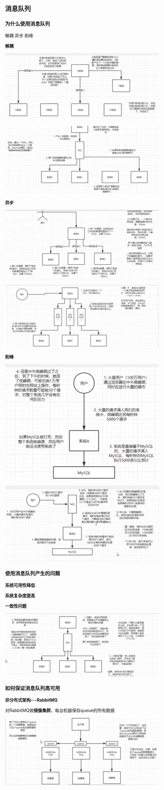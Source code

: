 ## 消息队列

### 为什么使用消息队列

解耦 异步 削峰

**解耦**

![image-20200721215233238](面试专题.assets/image-20200721215233238.png)

![image-20200721215731834](面试专题.assets/image-20200721215731834.png)



**异步**

![image-20200721220133894](面试专题.assets/image-20200721220133894.png)



![image-20200721220534876](面试专题.assets/image-20200721220534876.png)



**削峰**

![image-20200721221045720](面试专题.assets/image-20200721221045720.png)

![image-20200721221433899](面试专题.assets/image-20200721221433899.png)



### 使用消息队列产生的问题

**系统可用性降低**

**系统复杂度提高**

**一致性问题**

![image-20200722081905576](面试专题.assets/image-20200722081905576.png)

### 如何保证消息队列高可用

**非分布式架构---RabbitMQ**

对RabbitMQ做**镜像集群**，每台机器保存queue的所有数据

![image-20200722085034359](面试专题.assets/image-20200722085034359.png)
